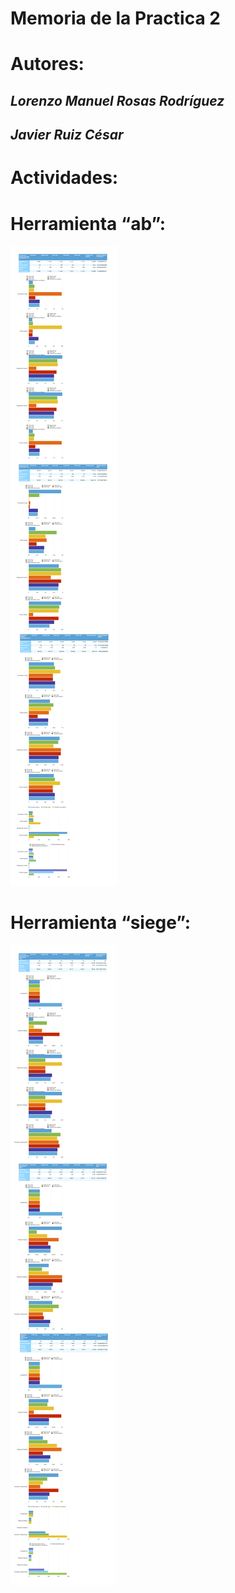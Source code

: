 # Memoria de la Practica 2 

#    #

# Autores: 

## *Lorenzo Manuel Rosas Rodríguez*
## *Javier Ruiz César*

# Actividades:

# Herramienta “ab”:
![img](https://github.com/lorenmanu/swap1415/blob/master/practica4/tablas.png)

# Herramienta “siege”:
![img](https://github.com/lorenmanu/swap1415/blob/master/practica4/tablas2.png)


